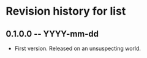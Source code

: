 # Revision history for list

## 0.1.0.0 -- YYYY-mm-dd

* First version. Released on an unsuspecting world.
